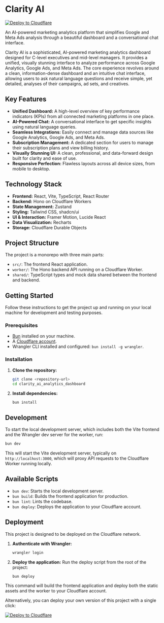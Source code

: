 # Clarity AI

[![Deploy to Cloudflare](https://deploy.workers.cloudflare.com/button)](https://deploy.workers.cloudflare.com/?url=https://github.com/hyturkyilmaz/Funnelmate)

An AI-powered marketing analytics platform that simplifies Google and Meta Ads analysis through a beautiful dashboard and a conversational chat interface.

Clarity AI is a sophisticated, AI-powered marketing analytics dashboard designed for C-level executives and mid-level managers. It provides a unified, visually stunning interface to analyze performance across Google Analytics, Google Ads, and Meta Ads. The core experience revolves around a clean, information-dense dashboard and an intuitive chat interface, allowing users to ask natural language questions and receive simple, yet detailed, analyses of their campaigns, ad sets, and creatives.

## Key Features

-   **Unified Dashboard:** A high-level overview of key performance indicators (KPIs) from all connected marketing platforms in one place.
-   **AI-Powered Chat:** A conversational interface to get specific insights using natural language queries.
-   **Seamless Integrations:** Easily connect and manage data sources like Google Analytics, Google Ads, and Meta Ads.
-   **Subscription Management:** A dedicated section for users to manage their subscription plans and view billing history.
-   **Visually Stunning UI:** A clean, professional, and data-forward design built for clarity and ease of use.
-   **Responsive Perfection:** Flawless layouts across all device sizes, from mobile to desktop.

## Technology Stack

-   **Frontend:** React, Vite, TypeScript, React Router
-   **Backend:** Hono on Cloudflare Workers
-   **State Management:** Zustand
-   **Styling:** Tailwind CSS, shadcn/ui
-   **UI & Interaction:** Framer Motion, Lucide React
-   **Data Visualization:** Recharts
-   **Storage:** Cloudflare Durable Objects

## Project Structure

The project is a monorepo with three main parts:

-   `src/`: The frontend React application.
-   `worker/`: The Hono backend API running on a Cloudflare Worker.
-   `shared/`: TypeScript types and mock data shared between the frontend and backend.

## Getting Started

Follow these instructions to get the project up and running on your local machine for development and testing purposes.

### Prerequisites

-   [Bun](https://bun.sh/) installed on your machine.
-   A [Cloudflare account](https://dash.cloudflare.com/sign-up).
-   Wrangler CLI installed and configured: `bun install -g wrangler`.

### Installation

1.  **Clone the repository:**
    ```bash
    git clone <repository-url>
    cd clarity_ai_analytics_dashboard
    ```

2.  **Install dependencies:**
    ```bash
    bun install
    ```

## Development

To start the local development server, which includes both the Vite frontend and the Wrangler dev server for the worker, run:

```bash
bun dev
```

This will start the Vite development server, typically on `http://localhost:3000`, which will proxy API requests to the Cloudflare Worker running locally.

## Available Scripts

-   `bun dev`: Starts the local development server.
-   `bun build`: Builds the frontend application for production.
-   `bun lint`: Lints the codebase.
-   `bun deploy`: Deploys the application to your Cloudflare account.

## Deployment

This project is designed to be deployed on the Cloudflare network.

1.  **Authenticate with Wrangler:**
    ```bash
    wrangler login
    ```

2.  **Deploy the application:**
    Run the deploy script from the root of the project:
    ```bash
    bun deploy
    ```

This command will build the frontend application and deploy both the static assets and the worker to your Cloudflare account.

Alternatively, you can deploy your own version of this project with a single click:

[![Deploy to Cloudflare](https://deploy.workers.cloudflare.com/button)](https://deploy.workers.cloudflare.com/?url=https://github.com/hyturkyilmaz/Funnelmate)